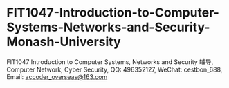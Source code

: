 # FIT1047-Introduction-to-Computer-Systems-Networks-and-Security-Monash-University
FIT1047 Introduction to Computer Systems, Networks and Security 辅导, Computer Network, Cyber Security, QQ: 496352127, WeChat: cestbon_688, Email: accoder_overseas@163.com

